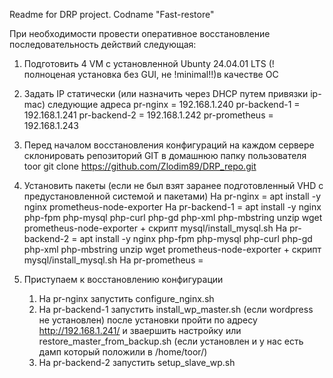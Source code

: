 Readme for DRP project.
Codname "Fast-restore"

При необходимости провести оперативное восстановление последовательность действий следующая:

1) Подготовить 4 VM с установленной Ubunty 24.04.01 LTS (!полноценая установка без GUI, не !minimal!!)в качестве ОС
   
2) Задать IP статически (или назначить через DHCP путем привязки ip-mac) следующие адреса
   pr-nginx = 192.168.1.240
   pr-backend-1 = 192.168.1.241
   pr-backend-2 = 192.168.1.242
   pr-prometheus = 192.168.1.243

3) Перед началом восстановления конфигураций  на каждом сервере склонировать репозиторий GIT в домашнюю папку пользователя toor
   git clone https://github.com/Zlodim89/DRP_repo.git
   
4) Установить пакеты (если не был взят заранее подготовленный VHD с предустановленной системой и пакетами)
   На pr-nginx = apt install -y nginx prometheus-node-exporter
   На pr-backend-1 = apt install -y  nginx php-fpm php-mysql php-curl php-gd php-xml php-mbstring unzip wget prometheus-node-exporter + скрипт mysql/install_mysql.sh
   На pr-backend-2 = apt install -y  nginx php-fpm php-mysql php-curl php-gd php-xml php-mbstring unzip wget prometheus-node-exporter + скрипт mysql/install_mysql.sh 
   На pr-prometheus = 
   
5) Приступаем к восстановлению конфигурации
   1. На pr-nginx запустить configure_nginx.sh
   2. На pr-backend-1 запустить install_wp_master.sh (если wordpress не установлен) после установки пройти по адресу http://192.168.1.241/ и зваершить настройку
      или restore_master_from_backup.sh (если установлен и у нас есть дамп который положили в /home/toor/)
   3. На pr-backend-2 запустить setup_slave_wp.sh
